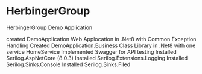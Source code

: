 # HerbingerGroup
HerbingerGroup Demo Application

created DemoApplication Web Applocation in .Net8 with Common Exception Handling
Created DemoApplication.Business Class Library in .Net8 with one service HomeService
Implemented Swagger for API testing
Installed Serilog.AspNetCore (8.0.3)
Installed Serilog.Extensions.Logging
Installed Serilog.Sinks.Console
Installed Serilog.Sinks.Filed

